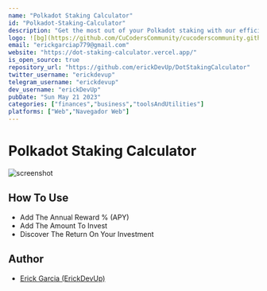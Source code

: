 ```yaml
---
name: "Polkadot Staking Calculator"
id: "Polkadot-Staking-Calculator"
description: "Get the most out of your Polkadot staking with our efficient and distraction-free calculator. Calculate your rewards hassle-free with our easy-to-use tool."
logo: ![bg](https://github.com/CuCodersCommunity/cucoderscommunity.github.io/assets/104710949/2fca672e-1348-4b53-a1d7-42c007dbc958)
email: "erickgarciap779@gmail.com"
website: "https://dot-staking-calculator.vercel.app/"
is_open_source: true
repository_url: "https://github.com/erickDevUp/DotStakingCalculator"
twitter_username: "erickdevup"
telegram_username: "erickdevup"
dev_username: "erickDevUp"
pubDate: "Sun May 21 2023"
categories: ["finances","business","toolsAndUtilities"]
platforms: ["Web","Navegador Web"]
---
```

# Polkadot Staking Calculator

![screenshot](https://github.com/erickDevUp/cucoderscommunity.github.io/assets/104710949/8f2fa395-b03e-4f07-a071-d31a0ac2651f)

## How To Use
- Add The Annual Reward % (APY) 
- Add The Amount To Invest 
- Discover The Return On Your Investment

## Author

- [Erick Garcia (ErickDevUp)](https://erickdevup.netlify.app/)
